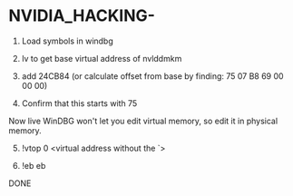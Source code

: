 # NVIDIA_HACKING-

1) Load symbols in windbg

2) lv to get base virtual address of nvlddmkm

3) add 24CB84 (or calculate offset from base by finding: 75 07 B8 69 00 00 00)

4) Confirm that this starts with 75



Now live WinDBG won't let you edit virtual memory, so edit it in physical memory.

5) !vtop 0 <virtual address without the `>

6) !eb <physical address> eb

DONE
